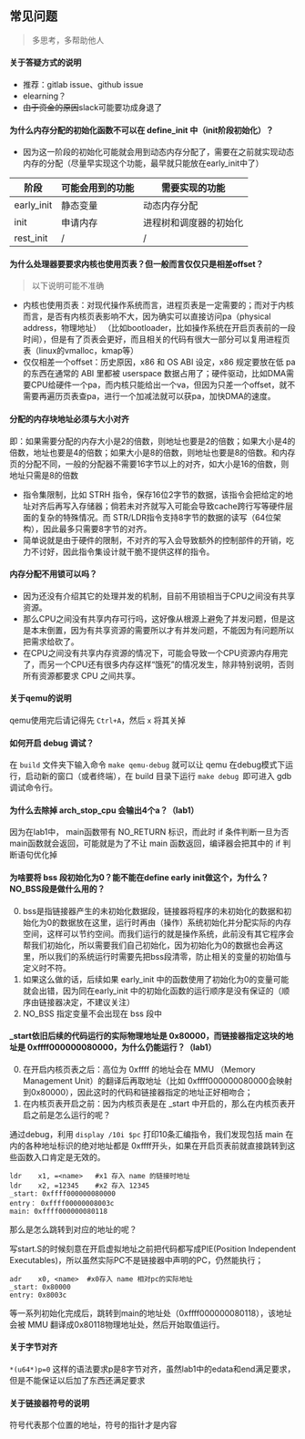 ## 常见问题

> 多思考，多帮助他人

#### 关于答疑方式的说明

- 推荐：gitlab issue、github issue
- elearning？
- ~~由于资金的原因~~slack可能要功成身退了

#### 为什么内存分配的初始化函数不可以在 define_init 中（init阶段初始化）？

- 因为这一阶段的初始化可能就会用到动态内存分配了，需要在之前就实现动态内存的分配（尽量早实现这个功能，最早就只能放在early_init中了）

| 阶段       | 可能会用到的功能 | 需要实现的功能         |
| ---------- | ---------------- | ---------------------- |
| early_init | 静态变量         | 动态内存分配           |
| init       | 申请内存         | 进程树和调度器的初始化 |
| rest_init  | /                | /                      |

#### 为什么处理器要要求内核也使用页表？但一般而言仅仅只是相差offset？

> 以下说明可能不准确

- 内核也使用页表：对现代操作系统而言，进程页表是一定需要的；而对于内核而言，是否有内核页表影响不大，因为确实可以直接访问pa（physical address，物理地址） （比如bootloader，比如操作系统在开启页表前的一段时间），但是有了页表会更好，而且相关的代码有很大一部分可以复用进程页表（linux的vmalloc，kmap等）
- 仅仅相差一个offset：历史原因，x86 和 OS ABI 设定，x86 规定要放在低 pa的东西在通常的 ABI 里都被 userspace 数据占用了；硬件驱动，比如DMA需要CPU给硬件一个pa，而内核只能给出一个va，但因为只差一个offset，就不需要再遍历页表查pa，进行一个加减法就可以获pa，加快DMA的速度。

#### 分配的内存块地址必须与大小对齐

即：如果需要分配的内存大小是2的倍数，则地址也要是2的倍数；如果大小是4的倍数，地址也要是4的倍数；如果大小是8的倍数，则地址也要是8的倍数。和内存页的分配不同，一般的分配器不需要16字节以上的对齐，如大小是16的倍数，则地址只需是8的倍数

- 指令集限制，比如 STRH 指令，保存16位2字节的数据，该指令会把给定的地址对齐后再写入存储器；倘若未对齐就写入可能会导致cache跨行写等硬件层面的复杂的特殊情况。而 STR/LDR指令支持8字节的数据的读写（64位架构），因此最多只需要8字节的对齐。
- 简单说就是由于硬件的限制，不对齐的写入会导致额外的控制部件的开销，吃力不讨好，因此指令集设计就干脆不提供这样的指令。

#### 内存分配不用锁可以吗？

- 因为还没有介绍其它的处理并发的机制，目前不用锁相当于CPU之间没有共享资源。
- 那么CPU之间没有共享内存可行吗，这好像从根源上避免了并发问题，但是这是本末倒置，因为有共享资源的需要所以才有并发问题，不能因为有问题所以把需求给砍了。
- 在CPU之间没有共享内存资源的情况下，可能会导致一个CPU资源内存用完了，而另一个CPU还有很多内存这样“饿死”的情况发生，除非特别说明，否则所有资源都要求 CPU 之间共享。



#### 关于qemu的说明

qemu使用完后请记得先 `Ctrl+A`，然后 `x` 将其关掉

#### 如何开启 debug 调试？

在 `build` 文件夹下输入命令 `make qemu-debug` 就可以让 qemu 在debug模式下运行，启动新的窗口（或者终端），在 build 目录下运行 `make debug `即可进入 gdb 调试命令行。

#### 为什么去除掉 arch_stop_cpu 会输出4个a？（lab1）

因为在lab1中， main函数带有 NO_RETURN 标识，而此时 if 条件判断一旦为否 main函数就会返回，可能就是为了不让 main 函数返回，编译器会把其中的 if 判断语句优化掉

#### 为啥要将 bss 段初始化为0？能不能在define early init做这个，为什么？NO_BSS段是做什么用的？

0. bss是指链接器产生的未初始化数据段，链接器将程序的未初始化的数据和初始化为0的数据放在这里，运行时再由（操作）系统初始化并分配实际的内存空间，这样可以节约空间。而我们运行的就是操作系统，此前没有其它程序会帮我们初始化，所以需要我们自己初始化，因为初始化为0的数据也会再这里，所以我们的系统运行时需要先把bss段清零，防止相关的变量的初始值与定义时不符。
1. 如果这么做的话，后续如果 early_init 中的函数使用了初始化为0的变量可能就会出错，因为同在early_init 中的初始化函数的运行顺序是没有保证的（顺序由链接器决定，不建议关注）
2. NO_BSS 指定变量不会出现在 bss 段中

#### _start依旧后续的代码运行的实际物理地址是 0x80000，而链接器指定这块的地址是 0xffff000000080000，为什么仍能运行？（lab1）

0. 在开启内核页表之后：高位为 0xffff 的地址会在 MMU （Memory Management Unit）的翻译后再取地址（比如 0xffff000000080000会映射到0x80000），因此这时的代码和链接器指定的地址正好相吻合；
1. 在内核页表开启之前：因为内核页表是在 _start 中开启的，那么在内核页表开启之前是怎么运行的呢？

通过debug，利用 `display /10i $pc` 打印10条汇编指令，我们发现包括 main 在内的各种地址标识的绝对地址都是 0xffff开头，如果在开启页表前就直接跳转到这些函数入口肯定是无效的。

```assembly
ldr    x1, =<name>   #x1 存入 name 的链接时地址
ldr    x2, =12345    #x2 存入 12345
_start: 0xffff000000080000
entry： 0xffff00000008003c
main: 0xffff000000080118
```

那么是怎么跳转到对应的地址的呢？

写start.S的时候刻意在开启虚拟地址之前把代码都写成PIE(Position Independent Executables)，所以虽然实际PC不是链接器中声明的PC，仍然能执行；

```assembly
adr    x0, <name>  #x0存入 name 相对pc的实际地址
_start: 0x80000
entry: 0x8003c
```

等一系列初始化完成后，跳转到main的地址处（0xffff000000080118），该地址会被 MMU 翻译成0x80118物理地址处，然后开始取值运行。



#### 关于字节对齐

`*(u64*)p=0` 这样的语法要求p是8字节对齐，虽然lab1中的edata和end满足要求，但是不能保证以后加了东西还满足要求

#### 关于链接器符号的说明

符号代表那个位置的地址，符号的指针才是内容